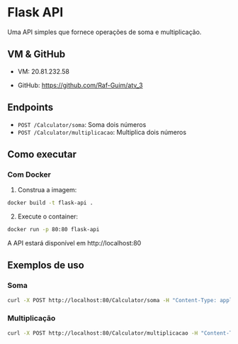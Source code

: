 # Flask API

Uma API simples que fornece operações de soma e multiplicação.

## VM & GitHub

- VM:
  20.81.232.58

- GitHub:
  https://github.com/Raf-Guim/atv_3

## Endpoints

- `POST /Calculator/soma`: Soma dois números
- `POST /Calculator/multiplicacao`: Multiplica dois números

## Como executar

### Com Docker

1. Construa a imagem:

```bash
docker build -t flask-api .
```

2. Execute o container:

```bash
docker run -p 80:80 flask-api
```

A API estará disponível em http://localhost:80

## Exemplos de uso

### Soma

```bash
curl -X POST http://localhost:80/Calculator/soma -H "Content-Type: application/json" -d '{"x": 5, "y": 3}'
```

### Multiplicação

```bash
curl -X POST http://localhost:80/Calculator/multiplicacao -H "Content-Type: application/json" -d '{"x": 5, "y": 3}'
```
